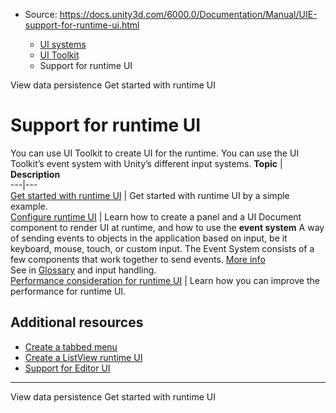 * Source: https://docs.unity3d.com/6000.0/Documentation/Manual/UIE-support-for-runtime-ui.html

  * [UI systems](https://docs.unity3d.com/6000.0/Documentation/Manual/UIToolkits.html)
  * [UI Toolkit](https://docs.unity3d.com/6000.0/Documentation/Manual/UIElements.html)
  * Support for runtime UI


[](https://docs.unity3d.com/6000.0/Documentation/Manual/UIE-ViewData.html)
View data persistence
[](https://docs.unity3d.com/6000.0/Documentation/Manual/UIE-get-started-with-runtime-ui.html)
Get started with runtime UI
# Support for runtime UI
You can use UI Toolkit to create UI for the runtime. You can use the UI Toolkit’s event system with Unity’s different input systems.
**Topic** | **Description**  
---|---  
[Get started with runtime UI](https://docs.unity3d.com/6000.0/Documentation/Manual/UIE-get-started-with-runtime-ui.html) | Get started with runtime UI by a simple example.  
[Configure runtime UI](https://docs.unity3d.com/6000.0/Documentation/Manual/UIE-render-runtime-ui.html) | Learn how to create a panel and a UI Document component to render UI at runtime, and how to use the **event system** A way of sending events to objects in the application based on input, be it keyboard, mouse, touch, or custom input. The Event System consists of a few components that work together to send events. [More info](https://docs.unity3d.com/6000.0/Documentation/Manual/UIE-Runtime-Event-System.html)  
See in [Glossary](https://docs.unity3d.com/6000.0/Documentation/Manual/Glossary.html#EventSystem) and input handling.  
[Performance consideration for runtime UI](https://docs.unity3d.com/6000.0/Documentation/Manual/UIE-performance-consideration-runtime.html) | Learn how you can improve the performance for runtime UI.  
## Additional resources
  * [Create a tabbed menu](https://docs.unity3d.com/6000.0/Documentation/Manual/UIE-create-tabbed-menu-for-runtime.html)
  * [Create a ListView runtime UI](https://docs.unity3d.com/6000.0/Documentation/Manual/UIE-HowTo-CreateRuntimeUI.html)
  * [Support for Editor UI](https://docs.unity3d.com/6000.0/Documentation/Manual/UIE-support-for-editor-ui.html)


* * *
[](https://docs.unity3d.com/6000.0/Documentation/Manual/UIE-ViewData.html)
View data persistence
[](https://docs.unity3d.com/6000.0/Documentation/Manual/UIE-get-started-with-runtime-ui.html)
Get started with runtime UI
